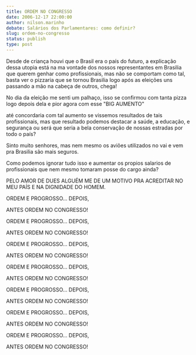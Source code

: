 ```yaml
---
title: ORDEM NO CONGRESSO
date: 2006-12-17 22:00:00
author: nilson.marinho
debate: Salários dos Parlamentares: como definir?
slug: ordem-no-congresso
status: publish 
type: post
---
```


Desde de criança houvi que o Brasil era o país do futuro, a explicação dessa utopia está na ma vontade dos nossos representantes em Brasilia que querem genhar como profissionais, mas não se comportam como tal, basta ver o pizzaria que se tornou Brasilia logo após as eleições uns passando a mão na cabeça de outros, chega!   

No dia da eleição me senti um palhaço, isso se confirmou com tanta pizza logo depois dela e pior agora com esse "BIG AUMENTO"  

até concordaria com tal aumento se vissemos resultados de tais profissionais, mas que resultado podemos destacar a saúde, a educação, e segurança ou será que seria a bela conservação de nossas estradas por todo o país?   

Sinto muito senhores, mas nem mesmo os aviões utilizados no vai e vem pra Brasilia são mais seguros.  

Como podemos ignorar tudo isso e aumentar os propios salarios de profissionais que nem mesmo tomaram posse do cargo ainda?  

PELO AMOR DE DUES ALGUÉM ME DE UM MOTIVO PRA ACREDITAR NO MEU PAÍS E NA DIGNIDADE DO HOMEM.  

ORDEM E PROGROSSO... DEPOIS,   

ANTES ORDEM NO CONGRESSO!  

ORDEM E PROGROSSO... DEPOIS,   

ANTES ORDEM NO CONGRESSO!  

ORDEM E PROGROSSO... DEPOIS,   

ANTES ORDEM NO CONGRESSO!  

ORDEM E PROGROSSO... DEPOIS,   

ANTES ORDEM NO CONGRESSO!  

ORDEM E PROGROSSO... DEPOIS,   

ANTES ORDEM NO CONGRESSO!  

ORDEM E PROGROSSO... DEPOIS,   

ANTES ORDEM NO CONGRESSO!  

ORDEM E PROGROSSO... DEPOIS,   

ANTES ORDEM NO CONGRESSO!  

  

